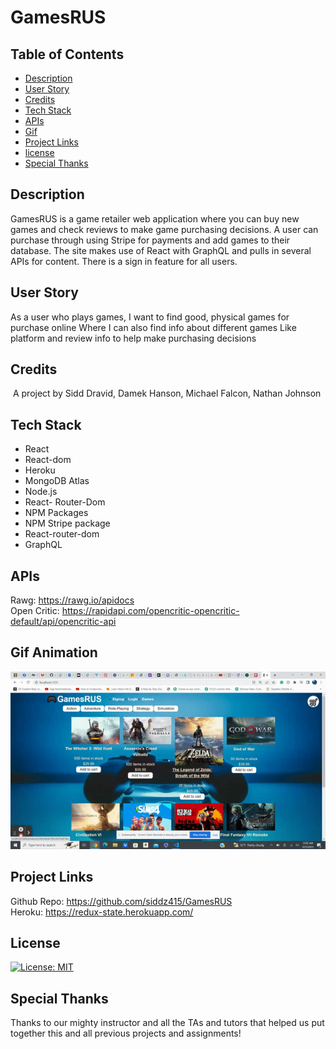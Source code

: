 # GamesRUS

## Table of Contents
* [Description](#description)
* [User Story](#user-story)
* [Credits](#credits)
* [Tech Stack](#tech-stack)
* [APIs](#apis)
* [Gif](#Gif)
* [Project Links](#project-links)
* [license](#license)
* [Special Thanks](#special-thanks)


## Description
GamesRUS is a game retailer web application where you can buy new games and check reviews to make game purchasing decisions. A user can purchase through using Stripe for payments and add games to their database. The site makes use of React with GraphQL and pulls in several APIs for content. There is a sign in feature for all users.

## User Story

As a user who plays games,
I want to find good, physical games for purchase online
Where I can also find info about different games
Like platform and review info to help make purchasing decisions


## Credits
​
A project by Sidd Dravid, Damek Hanson, Michael Falcon, Nathan Johnson

## Tech Stack
* React
* React-dom
* Heroku
* MongoDB Atlas
* Node.js
* React- Router-Dom
* NPM Packages
* NPM Stripe package
* React-router-dom
* GraphQL

## APIs
Rawg: https://rawg.io/apidocs <br />
Open Critic: https://rapidapi.com/opencritic-opencritic-default/api/opencritic-api

## Gif Animation
<img src="https://github.com/siddz415/GamesRUS/blob/main/Assets/game.gif?raw=true" />

## Project Links
Github Repo: https://github.com/siddz415/GamesRUS <br />
Heroku: https://redux-state.herokuapp.com/

## License
[![License: MIT](https://img.shields.io/badge/License-MIT-yellow.svg)](https://opensource.org/licenses/MIT)

## Special Thanks
Thanks to our mighty instructor and all the TAs and tutors that helped us put together this and all previous projects and assignments!